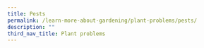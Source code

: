 ```yaml
---
title: Pests
permalink: /learn-more-about-gardening/plant-problems/pests/
description: ""
third_nav_title: Plant problems
---
```

